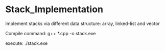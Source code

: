 # Stack_Implementation
Implement stacks via different data structure: array, linked-list and vector

Compile command: g++ *.cpp -o stack.exe

execute: ./stack.exe
